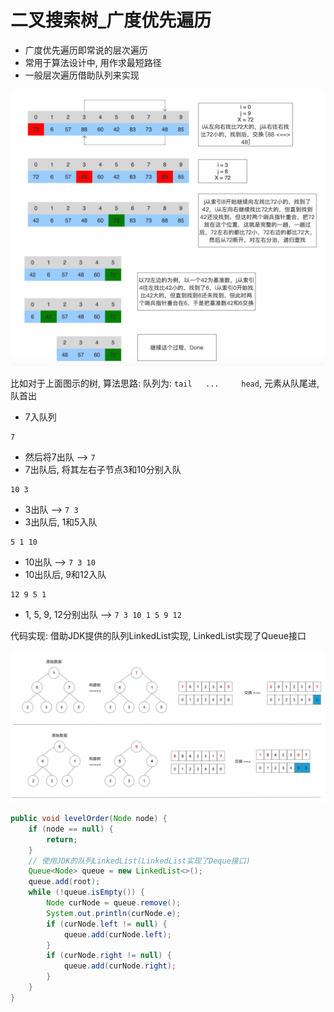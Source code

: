 # 二叉搜索树_广度优先遍历

- 广度优先遍历即常说的层次遍历
- 常用于算法设计中, 用作求最短路径
- 一般层次遍历借助队列来实现

![](./images/2.png)

比如对于上面图示的树, 算法思路:
队列为: `tail   ...     head`, 元素从队尾进, 队首出
- 7入队列 
```
7
```
- 然后将7出队 --> `7`
- 7出队后, 将其左右子节点3和10分别入队
```
10 3
```
- 3出队 --> `7 3`
- 3出队后, 1和5入队
```
5 1 10
```
- 10出队 --> `7 3 10`
- 10出队后, 9和12入队
```
12 9 5 1
```
- 1, 5, 9, 12分别出队 --> `7 3 10 1 5 9 12`

代码实现: 
借助JDK提供的队列LinkedList实现, LinkedList实现了Queue接口

![](./images/14.png)

```java
public void levelOrder(Node node) {
    if (node == null) {
        return;
    }
    // 使用JDK的队列LinkedList(LinkedList实现了Deque接口)
    Queue<Node> queue = new LinkedList<>();
    queue.add(root);
    while (!queue.isEmpty()) {
        Node curNode = queue.remove();
        System.out.println(curNode.e);
        if (curNode.left != null) {
            queue.add(curNode.left);
        }
        if (curNode.right != null) {
            queue.add(curNode.right);
        }
    }
}
```